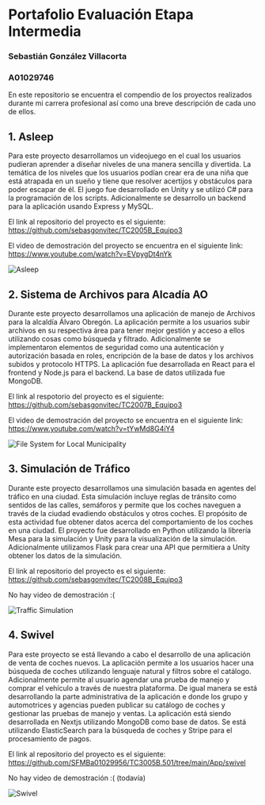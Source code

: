 # Portafolio Evaluación Etapa Intermedia
### Sebastián González Villacorta
### A01029746

En este repositorio se encuentra el compendio de los proyectos realizados durante mi carrera profesional así como una breve descripción de cada uno de ellos.

## 1. Asleep
Para este proyecto desarrollamos un videojuego en el cual los usuarios pudieran aprender a diseñar niveles de una manera sencilla y divertida. La temática de los niveles que los usuarios podían crear era de una niña que está atrapada en un sueño y tiene que resolver acertijos y obstáculos para poder escapar de él. El juego fue desarrollado en Unity y se utilizó C# para la programación de los scripts. Adicionalmente se desarrollo un backend para la aplicación usando Express y MySQL.

El link al repositorio del proyecto es el siguiente:
https://github.com/sebasgonvitec/TC2005B_Equipo3

El video de demostración del proyecto se encuentra en el siguiente link:
https://www.youtube.com/watch?v=EVpygDt4nYk

![Asleep](https://github.com/sebasgonvitec/portafolio-ev-intermedia-sgv/blob/main/aslpeed.png)

## 2. Sistema de Archivos para Alcadía AO
Durante este proyecto desarrollamos una aplicación de manejo de Archivos para la alcaldía Álvaro Obregón. La aplicación permite a los usuarios subir archivos en su respectiva área para tener mejor gestión y acceso a ellos utilizando cosas como búsqueda y filtrado. Adicionalmente se implementaron elementos de seguridad como una autenticación y autorización basada en roles, encripción de la base de datos y los archivos subidos y protocolo HTTPS. La aplicación fue desarrollada en React para el frontend y Node.js para el backend. La base de datos utilizada fue MongoDB.

El link al respotorio del proyecto es el siguiente:
https://github.com/sebasgonvitec/TC2007B_Equipo3

El video de demostración del proyecto se encuentra en el siguiente link:
https://www.youtube.com/watch?v=tYwMd8G4iY4

![File System for Local Municipality](https://github.com/sebasgonvitec/portafolio-ev-intermedia-sgv/blob/main/alcadio.png)	

## 3. Simulación de Tráfico
Durante este proyecto desarrollamos una simulación basada en agentes del tráfico en una ciudad. Esta simulación incluye reglas de tránsito como sentidos de las calles, semáforos y permite que los coches naveguen a través de la ciudad evadiendo obstáculos y otros coches. El propósito de esta actividad fue obtener datos acerca del comportamiento de los coches en una ciudad. El proyecto fue desarrollado en Python utilizando la librería Mesa para la simulación y Unity para la visualización de la simulación. Adicionalmente utilizamos Flask para crear una API que permitiera a Unity obtener los datos de la simulación.

El link al repositorio del proyecto es el siguiente:
https://github.com/sebasgonvitec/TC2008B_Equipo3

No hay video de demostración :(

![Traffic Simulation](https://github.com/sebasgonvitec/TC2008B_Equipo3/blob/main/models/Images/ezgif-3-c44e33516b.gif)

## 4. Swivel
Para este proyecto se está llevando a cabo el desarrollo de una aplicación de venta de coches nuevos. La aplicación permite a los usuarios hacer una búsqueda de coches utilizando lenguaje natural y filtros sobre el catálogo. Adicionalmente permite al usuario agendar una prueba de manejo y comprar el vehículo a través de nuestra plataforma. De igual manera se está desarrollando la parte administrativa de la aplicación e donde los grupo y automotrices y agencias pueden publicar su catálogo de coches y gestionar las pruebas de manejo y ventas. La aplicación está siendo desarrollada en Nextjs utilizando MongoDB como base de datos. Se está utilizando ElasticSearch para la búsqueda de coches y Stripe para el procesamiento de pagos.

El link al repositorio del proyecto es el siguiente:
https://github.com/SFMBa01029956/TC3005B.501/tree/main/App/swivel

No hay video de demostración :( (todavía)

![Swivel](https://github.com/sebasgonvitec/portafolio-ev-intermedia-sgv/blob/main/swuile.png)
